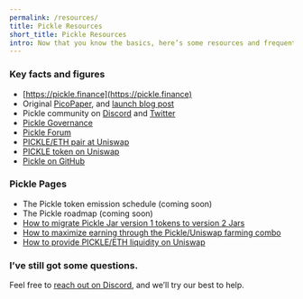 ```yaml
---
permalink: /resources/
title: Pickle Resources
short_title: Pickle Resources
intro: Now that you know the basics, here’s some resources and frequently asked questions.
---
```


### Key facts and figures

- [https://pickle.finance](https://pickle.finance)
- Original [PicoPaper](https://pickle.finance/pickle-pico-paper-en.pdf), and [launch blog post](https://medium.com/@picklefinance/pickle-finance-launch-beea2eb8eacb)
- Pickle community on [Discord](http://discord.gg/gR85hmC) and [Twitter](https://twitter.com/picklefinance)
- [Pickle Governance](https://snapshot.page/#/pickle)
- [Pickle Forum](https://forum.pickle.finance)
- [PICKLE/ETH pair at Uniswap](https://uniswap.info/pair/0xdc98556Ce24f007A5eF6dC1CE96322d65832A819)
- [PICKLE token on Uniswap ](https://uniswap.info/token/0x429881672b9ae42b8eba0e26cd9c73711b891ca5)
- [Pickle on GitHub](http://github.com/pickle-finance/protocol)

### Pickle Pages

- The Pickle token emission schedule (coming soon)
- The Pickle roadmap (coming soon)
- [How to migrate Pickle Jar version 1 tokens to version 2 Jars](/jar2-migration/)
- [How to maximize earning through the Pickle/Uniswap farming combo](/uniswap-pickle/)
- [How to provide PICKLE/ETH liquidity on Uniswap](/uniswap-liquidity/)

### I’ve still got some questions.

Feel free to [reach out on Discord](http://discord.gg/gR85hmC), and we’ll try our best to help.